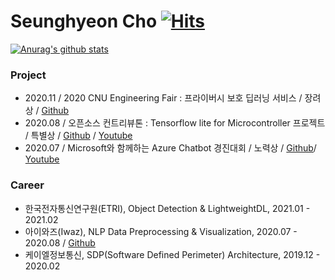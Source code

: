 # Seunghyeon Cho	[![Hits](https://hits.seeyoufarm.com/api/count/incr/badge.svg?url=https%3A%2F%2Fgithub.com%2Fpmcsh04&count_bg=%2379C83D&title_bg=%23555555&icon=&icon_color=%23E7E7E7&title=hits&edge_flat=false)](https://hits.seeyoufarm.com)

[![Anurag's github stats](https://github-readme-stats.vercel.app/api?username=pmcsh04)](https://github.com/anuraghazra/github-readme-stats)

<!--
**pmcsh04/pmcsh04** is a ✨ _special_ ✨ repository because its `README.md` (this file) appears on your GitHub profile.

Here are some ideas to get you started:

- 🔭 I’m currently working on ...
- 🌱 I’m currently learning ...
- 👯 I’m looking to collaborate on ...
- 🤔 I’m looking for help with ...
- 💬 Ask me about ...
- 📫 How to reach me: ...
- 😄 Pronouns: ...
- ⚡ Fun fact: ...
-->

### Project

- 2020.11 / 2020 CNU Engineering Fair : 프라이버시 보호 딥러닝 서비스  / 장려상 / [Github](https://github.com/pmcsh04/PrivacyDL)
- 2020.08 / 오픈소스 컨트리뷰톤 : Tensorflow lite for Microcontroller 프로젝트 / 특별상 / [Github](https://github.com/yunho0130/tensorflow-lite) / [Youtube](https://www.youtube.com/watch?v=8bF1vYx1FTo)
- 2020.07 / Microsoft와 함께하는 Azure Chatbot 경진대회 / 노력상 / [Github](https://github.com/hazagu/KCC2020_Chatbot)/ [Youtube](https://www.youtube.com/watch?v=y2kgjSiXOyc)

### Career

- 한국전자통신연구원(ETRI), Object Detection & LightweightDL, 2021.01 - 2021.02
- 아이와즈(Iwaz), NLP Data Preprocessing & Visualization, 2020.07 - 2020.08 / [Github](https://github.com/pmcsh04/Iwaz_intern)
- 케이엘정보통신, SDP(Software Defined Perimeter) Architecture, 2019.12 - 2020.02

